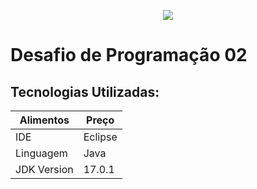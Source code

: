 <p align="center">
    <img src="https://user-images.githubusercontent.com/59287246/155930748-26d3d0b3-866e-4fce-9489-aaf54533a7dd.png">
</p>

# Desafio de Programação 02

## Tecnologias Utilizadas:

Alimentos | Preço
--------- | ------
IDE     | Eclipse
Linguagem    | Java
JDK Version    | 17.0.1





